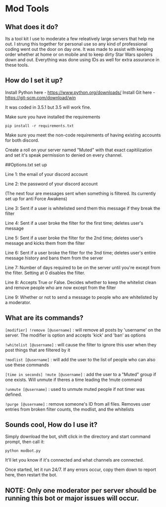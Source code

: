 # Mod Tools

## What does it do?

Its a tool kit I use to moderate a few releatively large servers that help me out. I strung this together for personal use so
any kind of professional coding went out the door on day one. It was made to assist with keeping order whether at home
or on mobile and to keep dirty Star Wars spoilers down and out. Everything was done using IDs as well for extra assurance in
these tools.

## How do I set it up?

Install Python here - https://www.python.org/downloads/
Install Git here - https://git-scm.com/download/win

It was coded in 3.5.1 but 3.5 will work fine.


Make sure you have installed the requirements

    pip install -r requirements.txt

Make sure you meet the non-code requirements of having existing accounts for
both discord.

Create a roll on your server named "Muted" with that exact capitilization and set it's speak permission to denied on every channel.


##Options.txt set up
  
Line 1: the email of your discord account

Line 2: the password of your discord account

  (The next four are messages sent when something is filtered. Its currently set up for anti Force Awakens)
  
Line 3: Sent if a user is whitelisted send them this message if they break the filter

Line 4: Sent if a user broke the filter for the first time; deletes user's message

Line 5: Sent if a user broke the filter for the 2nd time; deletes user's message and kicks them from the filter

Line 6: Sent if a user broke the filter for the 3nd time; deletes user's entire message history and bans them from the server

Line 7: Number of days required to be on the server until you're except from the filter. Setting at 0 disables the filter.

Line 8: Accepts True or False. Decides whether to keep the whitelist clean and remove people who are now except from the filter

Line 9: Whether or not to send a message to people who are whitelisted by a moderator.


## What are its commands?

`[modifier] !remove [@username]` : will remove all posts by 'username' on the server. The modifier is option and accepts 
'kick' and 'ban' as options

`!whitelist [@username]` : will cause the filter to ignore this user when they post things that are filtered by it

`!modlist [@username]` : will add the user to the list of people who can also use these commands

`[time in seconds] !mute [@username]` : add the user to a "Muted" group if one exists. Will unmute if theres a 
time leading the !mute command

`!unmute [@username]` : used to unmute muted people if not timer was defined.

`!purge [@username]` : remove someone's ID from all files.
    Removes user entries from broken filter counts, the modlist, and the whitelists

## Sounds cool, How do I use it?
Simply download the bot, shift click in the directory and start command prompt, then call it:

    python modbot.py

It'll let you know if it's connected and what channels are connected.

Once started, let it run 24/7. If any errors occur, copy them down to report here, then restart the bot.

## NOTE: Only one moderator per server should be running this bot or major issues will occur. 
